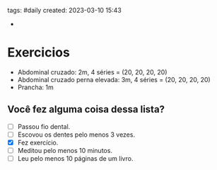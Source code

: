 tags: #daily 
created: 2023-03-10 15:43

- 

# Exercicios
- Abdominal cruzado: 2m, 4 séries = (20, 20, 20, 20)
- Abdominal cruzado perna elevada: 3m, 4 séries = (20, 20, 20, 20)
- Prancha: 1m

## Você fez alguma coisa dessa lista?
- [ ] Passou fio dental.
- [ ] Escovou os dentes pelo menos 3 vezes.
- [x] Fez exercício.
- [ ] Meditou pelo menos 10 minutos.
- [ ] Leu pelo menos 10 páginas de um livro.